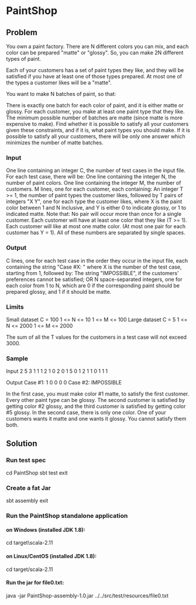 # PaintShop

## Problem

You own a paint factory. There are N different colors you can mix, and each color can be prepared
"matte" or "glossy". So, you can make 2N different types of paint.

Each of your customers has a set of paint types they like, and they will be satisfied if you have at
least one of those types prepared. At most one of the types a customer likes will be a "matte".

You want to make N batches of paint, so that:

There is exactly one batch for each color of paint, and it is either matte or glossy.
For each customer, you make at least one paint type that they like.
The minimum possible number of batches are matte (since matte is more expensive to make).
Find whether it is possible to satisfy all your customers given these constraints, and if it is, what
paint types you should make.
If it is possible to satisfy all your customers, there will be only one answer which minimizes the
number of matte batches.

### Input

One line containing an integer C, the number of test cases in the input file.
For each test case, there will be:
One line containing the integer N, the number of paint colors.
One line containing the integer M, the number of customers.
M lines, one for each customer, each containing:
An integer T >= 1, the number of paint types the customer likes, followed by
T pairs of integers "X Y", one for each type the customer likes, where X is the paint color between
1 and N inclusive, and Y is either 0 to indicate glossy, or 1 to indicated matte. Note that:
No pair will occur more than once for a single customer.
Each customer will have at least one color that they like (T >= 1).
Each customer will like at most one matte color. (At most one pair for each customer has Y = 1).
All of these numbers are separated by single spaces.

### Output

C lines, one for each test case in the order they occur in the input file, each containing the string
"Case #X: " where X is the number of the test case, starting from 1, followed by:
The string "IMPOSSIBLE", if the customers' preferences cannot be satisfied; OR
N space-separated integers, one for each color from 1 to N, which are 0 if the corresponding paint
should be prepared glossy, and 1 if it should be matte.

### Limits

Small dataset
C = 100
1 <= N <= 10
1 <= M <= 100
Large dataset
C = 5
1 <= N <= 2000
1 <= M <= 2000

The sum of all the T values for the customers in a test case will not exceed 3000.

### Sample

Input
2
5
3
1 1 1
2 1 0 2 0
1 5 0
1
2
1 1 0
1 1 1

Output
Case #1: 1 0 0 0 0
Case #2: IMPOSSIBLE

In the first case, you must make color #1 matte, to satisfy the first customer. Every other paint type
can be glossy. The second customer is satisfied by getting color #2 glossy, and the third customer
is satisfied by getting color #5 glossy.
In the second case, there is only one color. One of your customers wants it matte and one wants it
glossy. You cannot satisfy them both.

## Solution

### Run test spec
cd PaintShop
sbt
test
exit

### Create a fat Jar
sbt
assembly
exit

### Run the PaintShop standalone application
#### on Windows (installed JDK 1.8):
cd target\scala-2.11

#### on Linux/CentOS (installed JDK 1.8):
cd target/scala-2.11

#### Run the jar for file0.txt:
java -jar PaintShop-assembly-1.0.jar ../../src/test/resources/file0.txt